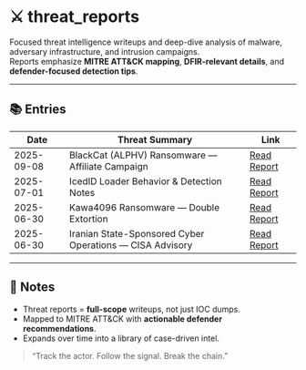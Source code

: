 # ⚔️ threat_reports

Focused threat intelligence writeups and deep-dive analysis of malware, adversary infrastructure, and intrusion campaigns.  
Reports emphasize **MITRE ATT&CK mapping**, **DFIR-relevant details**, and **defender-focused detection tips**.

---

## 📚 Entries

| Date | Threat Summary | Link |
|------|----------------|------|
| 2025-09-08 | BlackCat (ALPHV) Ransomware — Affiliate Campaign | [Read Report](./blackcat_ransomware.md) |
| 2025-07-01 | IcedID Loader Behavior & Detection Notes | [Read Report](./2025-07-01_icedid_loader_behavior.md) |
| 2025-06-30 | Kawa4096 Ransomware — Double Extortion | [Read Report](./kawa4096_ransomware_double_extortion_june2025.md) |
| 2025-06-30 | Iranian State-Sponsored Cyber Operations — CISA Advisory | [Read Report](./iran_state_sponsored_operations_fact_sheet_june2025.md) |

---

## 📝 Notes
- Threat reports = **full-scope** writeups, not just IOC dumps.  
- Mapped to MITRE ATT&CK with **actionable defender recommendations**.  
- Expands over time into a library of case-driven intel.  

> “Track the actor. Follow the signal. Break the chain.”
